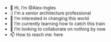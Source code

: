 - 👋 Hi, I’m @Alex-Ingles
- :) I'm a senior architecture professional
- 👀 I’m interested in changing this world
- 🌱 I’m currently learning how to catch this train
- 💞️ I’m looking to collaborate on nothing by now
- 📫 How to reach me: here

<!---
Alex-Ingles/Alex-Ingles is a ✨ special ✨ repository because its `README.md` (this file) appears on your GitHub profile.
You can click the Preview link to take a look at your changes.
--->

